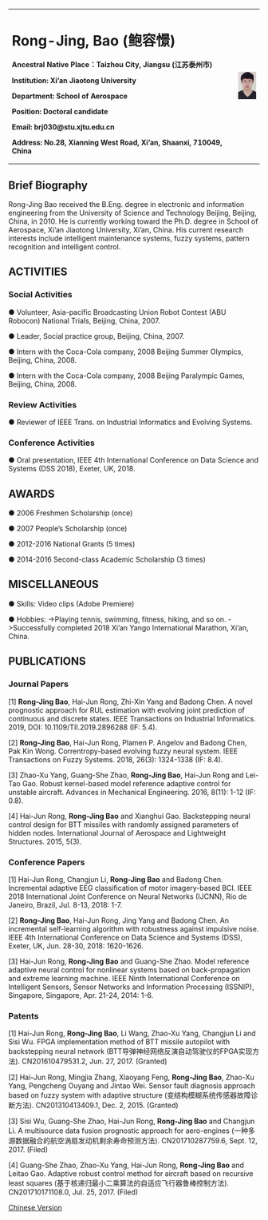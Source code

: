 <table border="0">
  <tr>
    <td width="90%">
      <h1>Rong-Jing, Bao (鲍容憬)</h1>
      <p><b>Ancestral Native Place：Taizhou City, Jiangsu (江苏泰州市)</b></p>
      <p><b>Institution: Xi’an Jiaotong University</b></p>
      <p><b>Department: School of Aerospace</b></p>
      <p><b>Position: Doctoral candidate</b></p>
      <p><b>Email: brj030@stu.xjtu.edu.cn</b></p>
      <p><b>Address: No.28, Xianning West Road, Xi’an, Shaanxi, 710049, China</b></p>
    </td>
    <td width="10%">
      <img src="/Rong-Jing Bao.jpg" width="100%">
    </td>
  </tr>
</table>

## Brief Biography
Rong-Jing Bao received the B.Eng. degree in electronic and information engineering from the University
of Science and Technology Beijing, Beijing, China, in 2010. He is currently working toward the Ph.D. degree in School of Aerospace, Xi’an Jiaotong University, Xi’an, China. His current research interests include intelligent maintenance systems, fuzzy systems, pattern recognition and intelligent control.

## ACTIVITIES
### Social Activities
● Volunteer, Asia-pacific Broadcasting Union Robot Contest (ABU Robocon) National Trials, Beijing, China, 2007.

● Leader, Social practice group, Beijing, China, 2007.

● Intern with the Coca-Cola company, 2008 Beijing Summer Olympics, Beijing, China, 2008.

● Intern with the Coca-Cola company, 2008 Beijing Paralympic Games, Beijing, China, 2008.
### Review Activities
● Reviewer of IEEE Trans. on Industrial Informatics and Evolving Systems.
### Conference Activities
● Oral presentation, IEEE 4th International Conference on Data Science and Systems (DSS 2018), Exeter, UK, 2018.

## AWARDS
● 2006        Freshmen Scholarship (once) 

● 2007        People’s Scholarship (once)  

● 2012-2016    National Grants (5 times)                                       

● 2014-2016    Second-class Academic Scholarship (3 times) 

## MISCELLANEOUS
● Skills: Video clips (Adobe Premiere)

● Hobbies:
->Playing tennis, swimming, fitness, hiking, and so on.
->Successfully completed 2018 Xi’an Yango International Marathon, Xi’an, China.


## PUBLICATIONS
### Journal Papers
[1] <b>Rong-Jing Bao</b>, Hai-Jun Rong, Zhi-Xin Yang and Badong Chen. A novel prognostic approach for RUL estimation with evolving joint prediction of continuous and discrete states. IEEE Transactions on Industrial Informatics. 2019, DOI: 10.1109/TII.2019.2896288 (IF: 5.4).

[2] <b>Rong-Jing Bao</b>, Hai-Jun Rong, Plamen P. Angelov and Badong Chen, Pak Kin Wong. Correntropy-based evolving fuzzy neural system. IEEE Transactions on Fuzzy Systems. 2018, 26(3): 1324-1338 (IF: 8.4).

[3] Zhao-Xu Yang, Guang-She Zhao, <b>Rong-Jing Bao</b>, Hai-Jun Rong and Lei-Tao Gao. Robust kernel-based model reference adaptive control for unstable aircraft. Advances in Mechanical Engineering. 2016, 8(11): 1-12 (IF: 0.8).

[4] Hai-Jun Rong, <b>Rong-Jing Bao</b> and Xianghui Gao. Backstepping neural control design for BTT missiles with randomly assigned parameters of hidden nodes. International Journal of Aerospace and Lightweight Structures. 2015, 5(3).
### Conference Papers
[1] Hai-Jun Rong, Changjun Li, <b>Rong-Jing Bao</b> and Badong Chen. Incremental adaptive EEG classification of motor imagery-based BCI. IEEE 2018 International Joint Conference on Neural Networks (IJCNN), Rio de Janeiro, Brazil, Jul. 8-13, 2018: 1-7.

[2] <b>Rong-Jing Bao</b>, Hai-Jun Rong, Jing Yang and Badong Chen. An incremental self-learning algorithm with robustness against impulsive noise. IEEE 4th International Conference on Data Science and Systems (DSS), Exeter, UK, Jun. 28-30, 2018: 1620-1626.

[3] Hai-Jun Rong, <b>Rong-Jing Bao</b> and Guang-She Zhao. Model reference adaptive neural control for nonlinear systems based on back-propagation and extreme learning machine. IEEE Ninth International Conference on Intelligent Sensors, Sensor Networks and Information Processing (ISSNIP), Singapore, Singapore, Apr. 21-24, 2014: 1-6.
### Patents
[1] Hai-Jun Rong, <b>Rong-Jing Bao</b>, Li Wang, Zhao-Xu Yang, Changjun Li and Sisi Wu. FPGA implementation method of BTT missile autopilot with backstepping neural network (BTT导弹神经网络反演自动驾驶仪的FPGA实现方法). CN201610479531.2, Jun. 27, 2017. (Granted) 

[2] Hai-Jun Rong, Mingjia Zhang, Xiaoyang Feng, <b>Rong-Jing Bao</b>, Zhao-Xu Yang, Pengcheng Ouyang and Jintao Wei. Sensor fault diagnosis approach based on fuzzy system with adaptive structure (变结构模糊系统传感器故障诊断方法). CN201310413409.1, Dec. 2, 2015. (Granted)

[3] Sisi Wu, Guang-She Zhao, Hai-Jun Rong, <b>Rong-Jing Bao</b> and Changjun Li. A multisource data fusion prognostic approach for aero-engines (一种多源数据融合的航空涡扇发动机剩余寿命预测方法). CN201710287759.6, Sept. 12, 2017. (Filed)

[4] Guang-She Zhao, Zhao-Xu Yang, Hai-Jun Rong, <b>Rong-Jing Bao</b> and Leitao Gao. Adaptive robust control method for aircraft based on recursive least squares (基于核递归最小二乘算法的自适应飞行器鲁棒控制方法). CN201710171108.0, Jul. 25, 2017. (Filed)

<a href="/index-en.html">Chinese Version</a>
